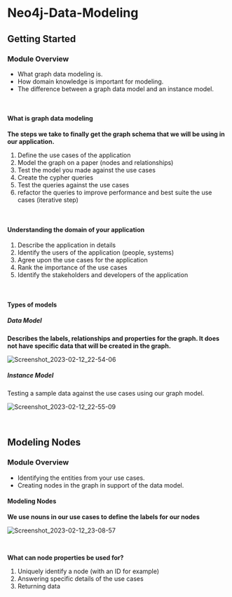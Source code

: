 # Neo4j-Data-Modeling

## Getting Started

### Module Overview

- What graph data modeling is.
- How domain knowledge is important for modeling.
- The difference between a graph data model and an instance model.

<br/>

#### What is graph data modeling

**The steps we take to finally get the graph schema that we will be using in our application.**

1. Define the use cases of the application
2. Model the graph on a paper (nodes and relationships)
3. Test the model you made against the use cases
4. Create the cypher queries
5. Test the queries against the use cases
6. refactor the queries to improve performance and best suite the use cases (iterative step)

<br/>

#### Understanding the domain of your application

1. Describe the application in details
2. Identify the users of the application (people, systems)
3. Agree upon the use cases for the application
4. Rank the importance of the use cases
5. Identify the stakeholders and developers of the application

<br/>

#### Types of models

##### Data Model

**Describes the labels, relationships and properties for the graph. It does not have specific data that will be created in the graph.**

![Screenshot_2023-02-12_22-54-06](https://user-images.githubusercontent.com/77200870/218342310-d5e259bf-38d4-4e36-bb66-ede7b092a73d.png)

##### Instance Model

Testing a sample data against the use cases using our graph model.

![Screenshot_2023-02-12_22-55-09](https://user-images.githubusercontent.com/77200870/218342320-809c2b8d-81bf-4dc2-ba99-17b4be7751f1.png)

<br/>

## Modeling Nodes

### Module Overview

- Identifying the entities from your use cases.
- Creating nodes in the graph in support of the data model.

#### Modeling Nodes

**We use nouns in our use cases to define the labels for our nodes**

![Screenshot_2023-02-12_23-08-57](https://user-images.githubusercontent.com/77200870/218342858-d4d4c623-6a1c-4c0b-9e60-f594ce0df3f2.png)

<br/>

**What can node properties be used for?**

1. Uniquely identify a node (with an ID for example)
2. Answering specific details of the use cases
3. Returning data

